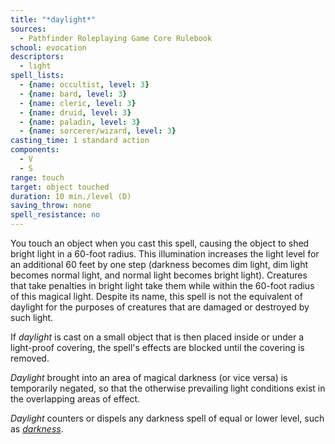 ```yaml
---
title: "*daylight*"
sources:
  - Pathfinder Roleplaying Game Core Rulebook
school: evocation
descriptors:
  - light
spell_lists:
  - {name: occultist, level: 3}
  - {name: bard, level: 3}
  - {name: cleric, level: 3}
  - {name: druid, level: 3}
  - {name: paladin, level: 3}
  - {name: sorcerer/wizard, level: 3}
casting_time: 1 standard action
components:
  - V
  - S
range: touch
target: object touched
duration: 10 min./level (D)
saving_throw: none
spell_resistance: no
---
```


You touch an object when you cast this spell, causing the object to shed bright light in a 60-foot radius. This illumination increases the light level for an additional 60 feet by one step (darkness becomes dim light, dim light becomes normal light, and normal light becomes bright light). Creatures that take penalties in bright light take them while within the 60-foot radius of this magical light. Despite its name, this spell is not the equivalent of daylight for the purposes of creatures that are damaged or destroyed by such light.

If *daylight* is cast on a small object that is then placed inside or under a light-proof covering, the spell's effects are blocked until the covering is removed.

*Daylight* brought into an area of magical darkness (or vice versa) is temporarily negated, so that the otherwise prevailing light conditions exist in the overlapping areas of effect.

*Daylight* counters or dispels any darkness spell of equal or lower level, such as [*darkness*](/spells/darkness/).

